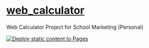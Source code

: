 # [web_calculator](https://visnowden.github.io/web_calculator)
Web Calculator Project for School Marketing (Personal)

[![Deploy static content to Pages](https://github.com/Hacker-Bug-Hunter/web_calculator/actions/workflows/static.yml/badge.svg)](https://github.com/Hacker-Bug-Hunter/web_calculator/actions/workflows/static.yml)

